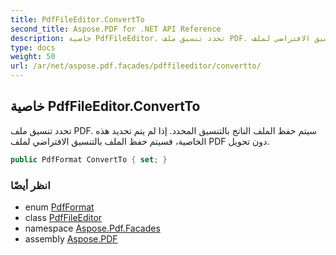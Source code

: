 ```yaml
---
title: PdfFileEditor.ConvertTo
second_title: Aspose.PDF for .NET API Reference
description: خاصية PdfFileEditor. تحدد تنسيق ملف PDF. سيتم حفظ الملف الناتج بالتنسيق المحدد. إذا لم يتم تحديد هذه الخاصية، فسيتم حفظ الملف بالتنسيق الافتراضي لملف PDF دون تحويل.
type: docs
weight: 50
url: /ar/net/aspose.pdf.facades/pdffileeditor/convertto/
---
```

## خاصية PdfFileEditor.ConvertTo

تحدد تنسيق ملف PDF. سيتم حفظ الملف الناتج بالتنسيق المحدد. إذا لم يتم تحديد هذه الخاصية، فسيتم حفظ الملف بالتنسيق الافتراضي لملف PDF دون تحويل.

```csharp
public PdfFormat ConvertTo { set; }
```

### انظر أيضًا

* enum [PdfFormat](../../../aspose.pdf/pdfformat/)
* class [PdfFileEditor](../)
* namespace [Aspose.Pdf.Facades](../../../aspose.pdf.facades/)
* assembly [Aspose.PDF](../../../)